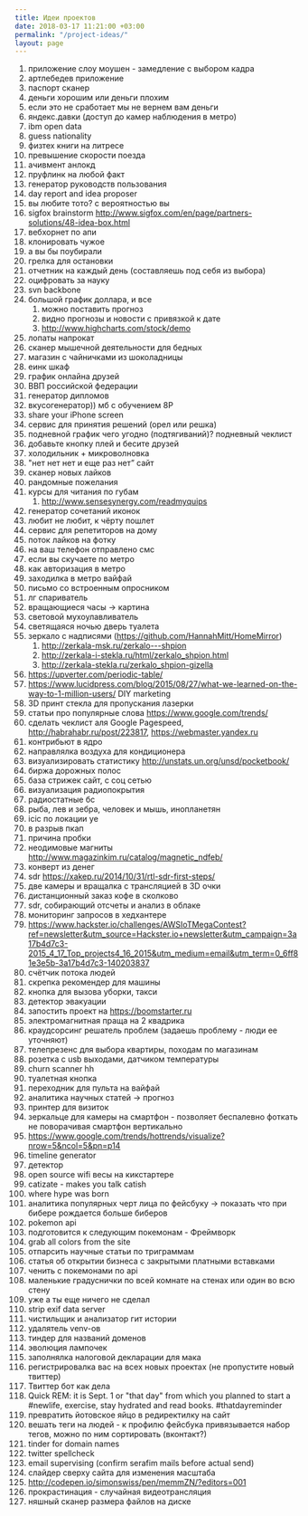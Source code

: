 ```yaml
---
title: Идеи проектов
date: 2018-03-17 11:21:00 +03:00
permalink: "/project-ideas/"
layout: page
---
```


1. приложение слоу моушен - замедление с выбором кадра
2. артлебедев приложение
3. паспорт сканер
4. деньги хорошим или деньги плохим
5. если это не сработает мы не вернем вам деньги
6. яндекс.давки (доступ до камер наблюдения в метро)
7. ibm open data
8. guess nationality
9. физтех книги на литресе
10. превышение скорости поезда
11. ачивмент анлокд
12. пруфлинк на любой факт
13. генератор руководств пользования
14. day report and idea proposer
15. вы любите тото? с вероятностью вы
16. sigfox brainstorm http://www.sigfox.com/en/page/partners-solutions/48-idea-box.html
17. вебхорнет по апи
18. клонировать чужое
19. а вы бы поубирали
20. грелка для остановки
21. отчетник на каждый день (составляешь под себя из выбора)
22. оцифровать за науку
23. svn backbone
24. большой график доллара, и все
    1. можно поставить прогноз
    2. видно прогнозы и новости с привязкой к дате
    3. http://www.highcharts.com/stock/demo
25. лопаты напрокат
26. сканер мышечной деятельности для бедных
27. магазин с чайничками из шоколадницы
28. еинк шкаф
29. график онлайна друзей
30. ВВП российской федерации
31. генератор дипломов
32. вкусогенератор)) мб с обучением 8Р
33. share your iPhone screen
34. сервис для принятия решений (орел или решка)
35. подневной график чего угодно (подтягиваний)? подневный чеклист
36. добавьте кнопку плей и бесите друзей 
37. холодильник + микроволновка
38. "нет нет нет и еще раз нет” сайт
39. сканер новых лайков
40. рандомные пожелания
41. курсы для читания по губам
    1. http://www.sensesynergy.com/readmyquips
42. генератор сочетаний иконок
43. любит не любит, к чёрту пошлет
44. сервис для репетиторов на дому 
45. поток лайков на фотку
46. на ваш телефон отправлено смс
47. если вы скучаете по метро
48. как авторизация в метро
49. заходилка в метро вайфай
50. письмо со встроенным опросником
51. лг спариватель 
52. вращающиеся часы -> картина
53. световой мухоулавливатель
54. светящаяся ночью дверь туалета
55. зеркало с надписями (https://github.com/HannahMitt/HomeMirror)
    1. http://zerkala-msk.ru/zerkalo---shpion
    2. http://zerkala-i-stekla.ru/html/zerkalo_shpion.html
    3. http://zerkala-stekla.ru/zerkalo_shpion-gizella
56. https://upverter.com/periodic-table/
57. https://www.lucidpress.com/blog/2015/08/27/what-we-learned-on-the-way-to-1-million-users/ DIY marketing
58. 3D принт стекла для пропускания лазерки
59. статьи про популярные слова https://www.google.com/trends/
60. сделать чеклист аля Google Pagespeed, http://habrahabr.ru/post/223817, https://webmaster.yandex.ru
61. контрибьют в ядро
62. направлялка воздуха для кондиционера
63. визуализировать статистику http://unstats.un.org/unsd/pocketbook/
64. биржа дорожных полос 
65. база стрижек сайт, с соц сетью
66. визуализация радиопокрытия 
67. радиостатные бс
68. рыба, лев и зебра, человек и мышь, инопланетян
69. icic по локации уе
70. в разрыв пкап
71. причина пробки 
72. неодимовые магниты http://www.magazinkim.ru/catalog/magnetic_ndfeb/
73. конверт из денег
74. sdr https://xakep.ru/2014/10/31/rtl-sdr-first-steps/
75. две камеры и вращалка с трансляцией в 3D очки
76. дистанционный заказ кофе в сколково
77. sdr, собирающий отсчеты и анализ в облаке
78. мониторинг запросов в хедхантере
79. https://www.hackster.io/challenges/AWSIoTMegaContest?ref=newsletter&utm_source=Hackster.io+newsletter&utm_campaign=3a17b4d7c3-2015_4_17_Top_projects4_16_2015&utm_medium=email&utm_term=0_6ff81e3e5b-3a17b4d7c3-140203837
80. счётчик потока людей
81. скрепка рекомендер для машины 
82. кнопка для вызова уборки, такси 
83. детектор эвакуации 
84. запостить проект на https://boomstarter.ru
85. электромагнитная праща на 2 квадрика 
86. краудсорсинг решатель проблем (задаешь проблему - люди ее уточняют)
87. телепрезенс для выбора квартиры, походам по магазинам
88. розетка с usb выходами, датчиком температуры
89. churn scanner hh
90. туалетная кнопка
91. переходник для пульта на вайфай
92. аналитика научных статей -> прогноз 
93. принтер для визиток
94. зеркальце для камеры на смартфон - позволяет беспалевно фоткать не поворачивая смартфон вертикально
95. https://www.google.com/trends/hottrends/visualize?nrow=5&ncol=5&pn=p14
96. timeline generator
97. детектор
98. open source wifi весы на кикстартере
99. catizate - makes you talk catish
100. where hype was born
101. аналитика популярных черт лица по фейсбуку -> показать что при бибере рождается больше биберов
102. pokemon api
103. подготовится к следующим покемонам - Фреймворк 
104. grab all colors from the site
105. отпарсить научные статьи по триграммам 
106. статья об открытии бизнеса с закрытыми платными вставками
107. ченить с покемонами по api
108. маленькие градуснички по всей комнате на стенах или один во всю стену
109. уже <time> а ты еще ничего не сделал
110. strip exif data server
111. чистильщик и анализатор гит истории
112. удалятель venv-ов
113. тиндер для названий доменов
114. эволюция лампочек
115. заполнялка налоговой декларации для мака
116. регистрировалка вас на всех новых проектах (не пропустите новый твиттер)
117. Твиттер бот как дела 
118. Quick REM: it is Sept. 1 or "that day" from which you planned to start a #newlife, exercise, stay hydrated and read books. #thatdayreminder
119. превратить йотовское яйцо в редиректилку на сайт
120. вешать теги на людей - к профилю фейсбука привязывается набор тегов, можно по ним сортировать (вконтакт?)
121. tinder for domain names 
122. twitter spellcheck
123. email supervising (confirm serafim mails before actual send)
124. слайдер сверху сайта для изменения масштаба
125. http://codepen.io/simonswiss/pen/memmZN/?editors=001
126. прокрастинация - случайная видеотрансляция
127. няшный сканер размера файлов на диске